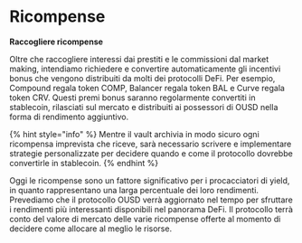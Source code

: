 # Ricompense

**Raccogliere ricompense**

Oltre che raccogliere interessi dai prestiti e le commissioni dal market making, intendiamo richiedere e convertire automaticamente gli incentivi bonus che vengono distribuiti da molti dei protocolli DeFi. Per esempio, Compound regala token COMP, Balancer regala token BAL e Curve regala token CRV. Questi premi bonus saranno regolarmente convertiti in stablecoin, rilasciati sul mercato e distribuiti ai possessori di OUSD nella forma di rendimento aggiuntivo.

{% hint style="info" %}
Mentre il vault archivia in modo sicuro ogni ricompensa imprevista che riceve, sarà necessario scrivere e implementare strategie personalizzate per decidere quando e come il protocollo dovrebbe convertirle in stablecoin.
{% endhint %}

Oggi le ricompense sono un fattore significativo per i procacciatori di yield, in quanto rappresentano una larga percentuale dei loro rendimenti. Prevediamo che il protocollo OUSD verrà aggiornato nel tempo per sfruttare i rendimenti più interessanti disponibili nel panorama DeFi. Il protocollo terrà conto del valore di mercato delle varie ricompense offerte al momento di decidere come allocare al meglio le risorse.



